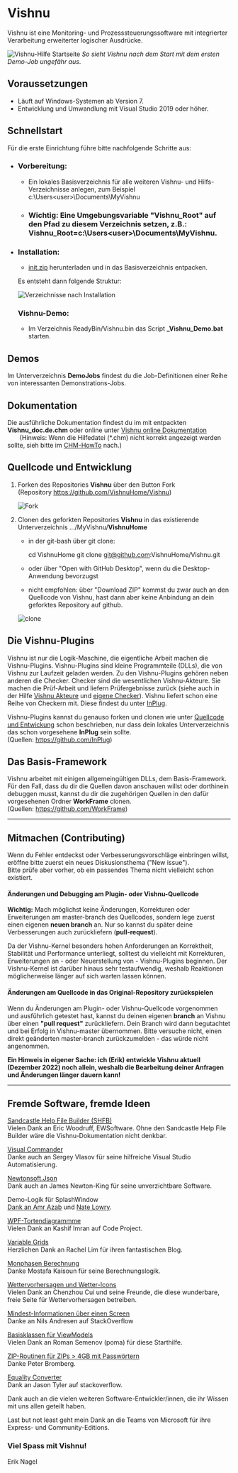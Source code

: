 # Vishnu
Vishnu ist eine Monitoring- und Prozesssteuerungssoftware mit integrierter Verarbeitung erweiterter logischer Ausdrücke.

![Vishnu-Hilfe Startseite](./FirstView.png?raw=true "Vishnu-Hilfe")
*So sieht Vishnu nach dem Start mit dem ersten Demo-Job ungefähr aus*.

## Voraussetzungen

  - Läuft auf Windows-Systemen ab Version 7.
  - Entwicklung und Umwandlung mit Visual Studio 2019 oder höher.

## Schnellstart

Für die erste Einrichtung führe bitte nachfolgende Schritte aus:
  - ### Vorbereitung:
	* Ein lokales Basisverzeichnis für alle weiteren Vishnu- und Hilfs-Verzeichnisse anlegen, zum Beispiel c:\Users\<user>\Documents\MyVishnu
	* ### Wichtig: Eine Umgebungsvariable "Vishnu_Root" auf den Pfad zu diesem Verzeichnis setzen, z.B.: Vishnu_Root=c:\Users\<user>\Documents\MyVishnu.

  - ### Installation:
	* [init.zip](https://github.com/VishnuHome/Setup/raw/master/Vishnu.bin/init.zip) herunterladen und in das Basisverzeichnis entpacken.

	Es entsteht dann folgende Struktur:
      
	![Verzeichnisse nach Installation](./struct.png?raw=true "Verzeichnisstruktur")

	### Vishnu-Demo:

	- Im Verzeichnis ReadyBin/Vishnu.bin das Script **_Vishnu_Demo.bat** starten.

## Demos
Im Unterverzeichnis **DemoJobs** findest du die Job-Definitionen einer Reihe von interessanten Demonstrations-Jobs.

## Dokumentation
Die ausführliche Dokumentation findest du im mit entpackten **Vishnu_doc.de.chm** oder
online unter [Vishnu online Dokumentation](https://neteti.de/Vishnu.Doc/)
<br/><span>&nbsp;&nbsp;&nbsp;&nbsp;&nbsp;&nbsp;&nbsp;</span><span style="font-size:14px;">(Hinweis: Wenn die Hilfedatei (*.chm) nicht korrekt angezeigt werden sollte, sieh bitte im [CHM-HowTo](CHM_HowTo.md) nach.)</span>

## Quellcode und Entwicklung

1. Forken des Repositories **Vishnu** über den Button Fork
<br/>(Repository https://github.com/VishnuHome/Vishnu)

   ![Fork](Fork_Button.png)
2. Clonen des geforkten Repositories **Vishnu** in das existierende Unterverzeichnis
	.../MyVishnu/**VishnuHome**
	
	-  in der git-bash über git clone:

		  cd VishnuHome
		  git clone git@github.com:VishnuHome/Vishnu.git

	-  oder über "Open with GitHub Desktop", wenn du die Desktop-Anwendung bevorzugst
	
	-  nicht empfohlen: über "Download ZIP" kommst du zwar auch an den Quellcode von Vishnu, 
	   hast dann aber keine Anbindung an dein geforktes Repository auf github.
	
   ![clone](Git_Clone_small.png)
	

## Die Vishnu-Plugins

Vishnu ist nur die Logik-Maschine, die eigentliche Arbeit machen die Vishnu-Plugins.
Vishnu-Plugins sind kleine Programmteile (DLLs), die von Vishnu zur Laufzeit geladen werden.
Zu den Vishnu-Plugins gehören neben anderen die Checker. 
Checker sind die wesentlichen Vishnu-Akteure. Sie machen die Prüf-Arbeit und liefern
Prüfergebnisse zurück (siehe auch in der Hilfe [Vishnu Akteure](https://neteti.de/Vishnu.Doc/html/bc0ffa08-c936-4fad-8fdb-dbd2279fc360.htm)
und [eigene Checker](https://neteti.de/Vishnu.Doc/html/a3f9771a-ac24-46c0-97df-d2bde6a990e8.htm)).
Vishnu liefert schon eine Reihe von Checkern mit. Diese findest du unter [InPlug](https://github.com/InPlug).

Vishnu-Plugins kannst du genauso forken und clonen wie unter [Quellcode und Entwickung](#Quellcode-und-Entwicklung) schon beschrieben,
nur dass dein lokales Unterverzeichnis das schon vorgesehene **InPlug** sein sollte.
<br/>(Quellen: https://github.com/InPlug)

## Das Basis-Framework
Vishnu arbeitet mit einigen allgemeingültigen DLLs, dem Basis-Framework.
Für den Fall, dass du dir die Quellen davon anschauen willst oder dorthinein debuggen musst,
kannst du dir die zugehörigen Quellen in den dafür vorgesehenen Ordner **WorkFrame** clonen.
<br/>(Quellen: https://github.com/WorkFrame)

---

## Mitmachen (Contributing)
Wenn du Fehler entdeckst oder Verbesserungsvorschläge einbringen willst, eröffne bitte zuerst ein neues Diskusionsthema ("New issue").<br/>
Bitte prüfe aber vorher, ob ein passendes Thema nicht vielleicht schon existiert.

#### Änderungen und Debugging am Plugin- oder Vishnu-Quellcode

**Wichtig:** Mach möglichst keine Änderungen, Korrekturen oder Erweiterungen
am master-branch des Quellcodes, sondern lege zuerst einen eigenen **neuen branch** an. 
Nur so kannst du später deine Verbesserungen auch zurückliefern (**pull-request**).

Da der Vishnu-Kernel besonders hohen Anforderungen an Korrektheit, Stabilität und Performance unterliegt,
solltest du vielleicht mit Korrekturen, Erweiterungen an - oder Neuerstellung von - Vishnu-Plugins beginnen.
Der Vishnu-Kernel ist darüber hinaus sehr testaufwendig, weshalb Reaktionen möglicherweise länger
auf sich warten lassen können.

#### Änderungen am Quellcode in das Original-Repository zurückspielen

Wenn du Änderungen am Plugin- oder Vishnu-Quellcode vorgenommen und ausführlich getestet hast,
kannst du deinen eigenen **branch** an Vishnu über einen **"pull request"** zurückliefern. 
Dein Branch wird dann begutachtet und bei Erfolg in Vishnu-master übernommen.
Bitte versuche nicht, einen direkt geänderten master-branch zurückzumelden - das würde nicht angenommen.

**Ein Hinweis in eigener Sache: ich (Erik) entwickle Vishnu aktuell (Dezember 2022) noch allein, weshalb die Bearbeitung deiner Anfragen und Änderungen länger dauern kann!**

---

## Fremde Software, fremde Ideen

[Sandcastle Help File Builder (SHFB)](https://github.com/EWSoftware/SHFB)<br/>
Vielen Dank an Eric Woodruff, EWSoftware.
Ohne den Sandcastle Help File Builder wäre die Vishnu-Dokumentation nicht denkbar.

[Visual Commander](https://marketplace.visualstudio.com/items?itemName=SergeyVlasov.VisualCommander)<br/>
Danke auch an Sergey Vlasov für seine hilfreiche Visual Studio Automatisierung.

[Newtonsoft.Json](https://www.newtonsoft.com/json)<br/>
Dank auch an James Newton-King für seine unverzichtbare Software.

Demo-Logik für SplashWindow<br/>
[Dank an Amr Azab](http://www.codeproject.com/Articles/116875/WPF-Loading-Splash-Screen)
und [Nate Lowry](http://blog.dontpaniclabs.com/post/2013/11/14/Dynamic-Splash-Screens-in-WPF).

[WPF-Tortendiagrammme](https://www.codeproject.com/Articles/442506/Simple-and-Easy-to-Use-Pie-Chart-Controls-in-WPF)</br>
Vielen Dank an Kashif Imran auf Code Project.

[Variable Grids](https://rachel53461.wordpress.com/2011/09/17/wpf-grids-rowcolumn-count-properties/)</br>
Herzlichen Dank an Rachel Lim für ihren fantastischen Blog.

[Monphasen Berechnung](https://www.codeproject.com/script/Membership/View.aspx?mid=1961229)<br/>
Danke Mostafa Kaisoun für seine Berechnungslogik.

[Wettervorhersagen und Wetter-Icons](http://www.7timer.info)<br/>
Vielen Dank an Chenzhou Cui und seine Freunde, die diese wunderbare, freie Seite für Wettervorhersagen betreiben.

[Mindest-Informationen über einen Screen](http://stackoverflow.com/questions/1927540/how-to-get-the-size-of-the-current-screen-in-wpf)<br/>
Danke an Nils Andresen auf StackOverflow

[Basisklassen für ViewModels](https://github.com/poma/SshConnect/blob/master/SshConnect/MvvmFoundation/ObservableObject.cs)<br/>
Vielen Dank an Roman Semenov (poma) für diese Starthilfe.

[ZIP-Routinen für ZIPs > 4GB mit Passwörtern](http://www.eggheadcafe.com/tutorials/aspnet/9ce6c242-c14c-4969-9251-af95e4cf320f/zip--unzip-folders-and-f.aspx)<br/>
Danke Peter Bromberg.

[Equality Converter](https://stackoverflow.com/questions/37302270/comparing-two-dynamic-values-in-datatrigger)</br>
Dank an Jason Tyler auf stackoverflow.

Dank auch an die vielen weiteren Software-Entwickler/innen, die ihr Wissen mit uns allen geteilt haben.<br/>

Last but not least geht mein Dank an die Teams von Microsoft für ihre Express- und Community-Editions.

### Viel Spass mit Vishnu!
Erik Nagel